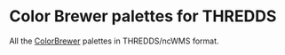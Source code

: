 # Color Brewer palettes for THREDDS

All the [ColorBrewer](http://colorbrewer2.org) palettes in THREDDS/ncWMS format.

